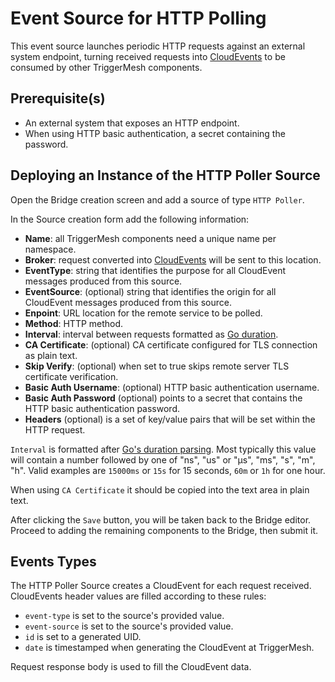 # Event Source for HTTP Polling

This event source launches periodic HTTP requests against an external system endpoint, turning received requests into [CloudEvents][ce] to be consumed by other TriggerMesh components.

## Prerequisite(s)

- An external system that exposes an HTTP endpoint.
- When using HTTP basic authentication, a secret containing the password.

## Deploying an Instance of the HTTP Poller Source

Open the Bridge creation screen and add a source of type `HTTP Poller`.

In the Source creation form add the following information:

- **Name**: all TriggerMesh components need a unique name per namespace.
- **Broker**: request converted into [CloudEvents][ce] will be sent to this location.
- **EventType**: string that identifies the purpose for all CloudEvent messages produced from this source.
- **EventSource**: (optional) string that identifies the origin for all CloudEvent messages produced from this source.
- **Enpoint**: URL location for the remote service to be polled.
- **Method**: HTTP method.
- **Interval**: interval between requests formatted as [Go duration][go-duration].
- **CA Certificate**: (optional) CA certificate configured for TLS connection as plain text.
- **Skip Verify**: (optional) when set to true skips remote server TLS certificate verification.
- **Basic Auth Username**: (optional) HTTP basic authentication username.
- **Basic Auth Password** (optional) points to a secret that contains the HTTP basic authentication password.
- **Headers** (optional) is a set of key/value pairs that will be set within the HTTP request.

`Interval` is formatted after [Go's duration parsing][go-duration]. Most typically this value will contain a number followed by one of "ns", "us" or "µs", "ms", "s", "m", "h". Valid examples are `15000ms` or `15s` for 15 seconds, `60m` or `1h` for one hour.

When using `CA Certificate` it should be copied into the text area in plain text.

After clicking the `Save` button, you will be taken back to the Bridge editor. Proceed to adding the remaining components to the Bridge, then submit it.

## Events Types

The HTTP Poller Source creates a CloudEvent for each request received. CloudEvents header values are filled according to these rules:

- `event-type` is set to the source's provided value.
- `event-source` is set to the source's provided value.
- `id` is set to a generated UID.
- `date` is timestamped when generating the CloudEvent at TriggerMesh.

Request response body is used to fill the CloudEvent data.

[ce]: https://cloudevents.io
[go-duration]: https://golang.org/pkg/time/#ParseDuration
